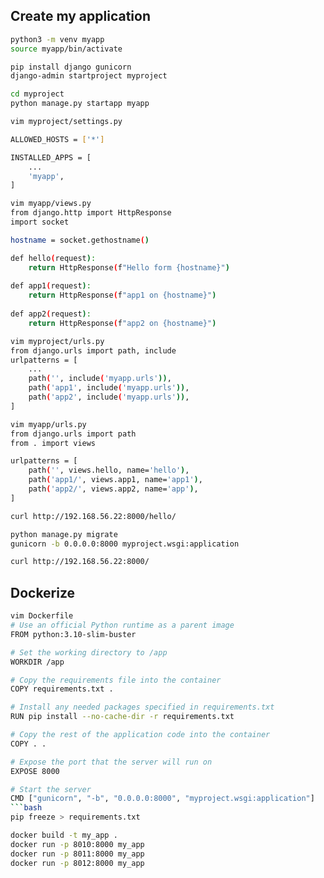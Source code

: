 ## Create my application
```bash
python3 -m venv myapp
source myapp/bin/activate

pip install django gunicorn
django-admin startproject myproject

cd myproject
python manage.py startapp myapp

```

```bash
vim myproject/settings.py

ALLOWED_HOSTS = ['*']

INSTALLED_APPS = [
	...
    'myapp',
]
```

```bash
vim myapp/views.py
from django.http import HttpResponse
import socket

hostname = socket.gethostname()

def hello(request):
    return HttpResponse(f"Hello form {hostname}")
    
def app1(request):
    return HttpResponse(f"app1 on {hostname}")
    
def app2(request):
    return HttpResponse(f"app2 on {hostname}")
```

```bash
vim myproject/urls.py
from django.urls import path, include
urlpatterns = [
	...
    path('', include('myapp.urls')),
    path('app1', include('myapp.urls')),
    path('app2', include('myapp.urls')),
]
```

```bash
vim myapp/urls.py
from django.urls import path
from . import views

urlpatterns = [
    path('', views.hello, name='hello'),
    path('app1/', views.app1, name='app1'),
    path('app2/', views.app2, name='app'),
]
```

```bash
curl http://192.168.56.22:8000/hello/
```

```bash
python manage.py migrate
gunicorn -b 0.0.0.0:8000 myproject.wsgi:application
```
    
```bash
curl http://192.168.56.22:8000/
```

## Dockerize
```bash
vim Dockerfile
# Use an official Python runtime as a parent image
FROM python:3.10-slim-buster

# Set the working directory to /app
WORKDIR /app

# Copy the requirements file into the container
COPY requirements.txt .

# Install any needed packages specified in requirements.txt
RUN pip install --no-cache-dir -r requirements.txt

# Copy the rest of the application code into the container
COPY . .

# Expose the port that the server will run on
EXPOSE 8000

# Start the server
CMD ["gunicorn", "-b", "0.0.0.0:8000", "myproject.wsgi:application"]
```bash
pip freeze > requirements.txt
```

```bash
docker build -t my_app .
docker run -p 8010:8000 my_app
docker run -p 8011:8000 my_app
docker run -p 8012:8000 my_app
```